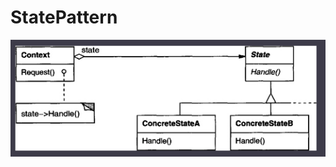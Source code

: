 # StatePattern

![Schema pattern](https://github.com/TheNormanCoder/StatePattern/raw/main/image.png)
